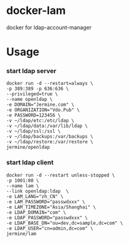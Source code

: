 # docker-lam
docker for ldap-account-manager

# Usage 

### start ldap server 
```
docker run -d --restart=always \
-p 389:389 -p 636:636 \
--privileged=true \
--name openldap \
-e DOMAIN="Jermine.com" \
-e ORGANIZATION="Vdo.Pub" \
-e PASSWORD=123456 \
-v ~/ldap/etc:/etc/ldap \
-v ~/ldap/data:/var/lib/ldap \
-v ~/ldap/ssl:/ssl \
-v ~/ldap/backups:/var/backups \
-v ~/ldap/restore:/var/restore \
jermine/openldap
```

### start ldap client

```
docker run -d --restart unless-stopped \
-p 1001:80 \
--name lam \
--link openldap:ldap  \
-e LAM_LANG="zh_CN" \
-e LAM_PASSWORD="passwdxxx" \
-e LAM_TIMEZONE="Asia/Shanghai" \
-e LDAP_DOMAIN="com" \
-e LDAP_PASSWORD="passwdxxx" \
-e LDAP_BASE_DN="ou=dev,dc=sample,dc=com" \
-e LDAP_USER="cn=admin,dc=com" \
jermine/lam
```


